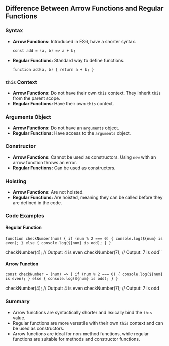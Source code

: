 ## Difference Between Arrow Functions and Regular Functions

### Syntax

-   **Arrow Functions:** Introduced in ES6, have a shorter syntax.
    
    
    `const add = (a, b) => a + b;` 
    
-   **Regular Functions:** Standard way to define functions.
    

    
    `function add(a, b) {
      return a + b;
    }` 
    

### `this` Context

-   **Arrow Functions:** Do not have their own `this` context. They inherit `this` from the parent scope.
-   **Regular Functions:** Have their own `this` context.

### Arguments Object

-   **Arrow Functions:** Do not have an `arguments` object.
-   **Regular Functions:** Have access to the `arguments` object.

### Constructor

-   **Arrow Functions:** Cannot be used as constructors. Using `new` with an arrow function throws an error.
-   **Regular Functions:** Can be used as constructors.

### Hoisting

-   **Arrow Functions:** Are not hoisted.
-   **Regular Functions:** Are hoisted, meaning they can be called before they are defined in the code.

### Code Examples

#### Regular Function



`function checkNumber(num) {
  if (num % 2 === 0) {
    console.log(${num} is even);
  } else {
    console.log(${num} is odd);
  }
}`

checkNumber(4); // Output: 4 is even
checkNumber(7); // Output: 7 is odd`` 

#### Arrow Function



`const checkNumber = (num) => {
  if (num % 2 === 0) {
    console.log(${num} is even);
  } else {
    console.log(${num} is odd);
  }
}`

checkNumber(4); // Output: 4 is even
checkNumber(7); // Output: 7 is odd 

### Summary

-   Arrow functions are syntactically shorter and lexically bind the `this` value.
-   Regular functions are more versatile with their own `this` context and can be used as constructors.
-   Arrow functions are ideal for non-method functions, while regular functions are suitable for methods and constructor functions.
